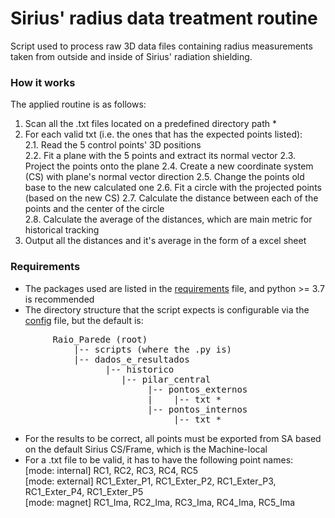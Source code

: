 # Sirius' radius data treatment routine
Script used to process raw 3D data files containing radius measurements taken from
outside and inside of Sirius' radiation shielding. 

### How it works
The applied routine is as follows:
1. Scan all the .txt files located on a predefined directory path *
2. For each valid txt (i.e. the ones that has the expected points listed):  
  	2.1. Read the 5 control points' 3D positions  
  	2.2. Fit a plane with the 5 points and extract its normal vector
	2.3. Project the points onto the plane
	2.4. Create a new coordinate system (CS) with plane's normal vector direction
	2.5. Change the points old base to the new calculated one
	2.6. Fit a circle with the projected points (based on the new CS)
	2.7. Calculate the distance between each of the points and the center of the circle  
	2.8. Calculate the average of the distances, which are main metric for historical tracking
3. Output all the distances and it's average in the form of a excel sheet

### Requirements
- The packages used are listed in the [requirements](requirements.txt) file, and python >= 3.7 is recommended
- The directory structure that the script expects is configurable via the [config](config.py) file, but the default is:  
<pre>
		Raio_Parede (root)
		    |-- scripts (where the .py is)
		    |-- dados_e_resultados
			      |-- historico
				     |-- pilar_central
					      |-- pontos_externos
					      |    |-- txt *
					      |-- pontos_internos
				     		   |-- txt *
</pre>
- For the results to be correct, all points must be exported from SA based on the default Sirius CS/Frame, which is the Machine-local
- For a .txt file to be valid, it has to have the following point names:  
	[mode: internal] RC1, RC2, RC3, RC4, RC5  
	[mode: external] RC1_Exter_P1, RC1_Exter_P2, RC1_Exter_P3, RC1_Exter_P4, RC1_Exter_P5  
	[mode: magnet] RC1_Ima, RC2_Ima, RC3_Ima, RC4_Ima, RC5_Ima  
